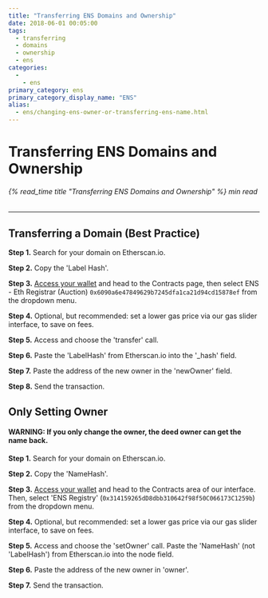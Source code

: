 ```yaml
---
title: "Transferring ENS Domains and Ownership"
date: 2018-06-01 00:05:00
tags:
  - transferring
  - domains
  - ownership
  - ens
categories:
  - 
    - ens
primary_category: ens
primary_category_display_name: "ENS"
alias:
  - ens/changing-ens-owner-or-transferring-ens-name.html
---
```


# **Transferring ENS Domains and Ownership**

###### {% read_time title "Transferring ENS Domains and Ownership" %} min read

* * *

## **Transferring a Domain (Best Practice)**

**Step 1.** Search for your domain on Etherscan.io.

**Step 2.** Copy the 'Label Hash'.

**Step 3.** [Access your wallet](/@@@@@@/getting-started/how-to-access-your-wallet/) and head to the Contracts page, then select ENS - Eth Registrar (Auction) `0x6090a6e47849629b7245dfa1ca21d94cd15878ef` from the dropdown menu.

**Step 4.** Optional, but recommended: set a lower gas price via our gas slider interface, to save on fees.

**Step 5.** Access and choose the 'transfer' call.

**Step 6.** Paste the 'LabelHash' from Etherscan.io into the '_hash' field.

**Step 7.** Paste the address of the new owner in the 'newOwner' field.

**Step 8.** Send the transaction.

## **Only Setting Owner**

#### **WARNING: If you only change the owner, the deed owner can get the name back.**

**Step 1.** Search for your domain on Etherscan.io.

**Step 2.** Copy the 'NameHash'.

**Step 3.** [Access your wallet](/@@@@@@/getting-started/how-to-access-your-wallet/) and head to the Contracts area of our interface. Then, select 'ENS Registry' (`0x314159265dD8dbb310642f98f50C066173C1259b`) from the dropdown menu.

**Step 4.** Optional, but recommended: set a lower gas price via our gas slider interface, to save on fees.

**Step 5.** Access and choose the 'setOwner' call. Paste the 'NameHash' (not 'LabelHash') from Etherscan.io into the node field.

**Step 6.** Paste the address of the new owner in 'owner'.

**Step 7.** Send the transaction.